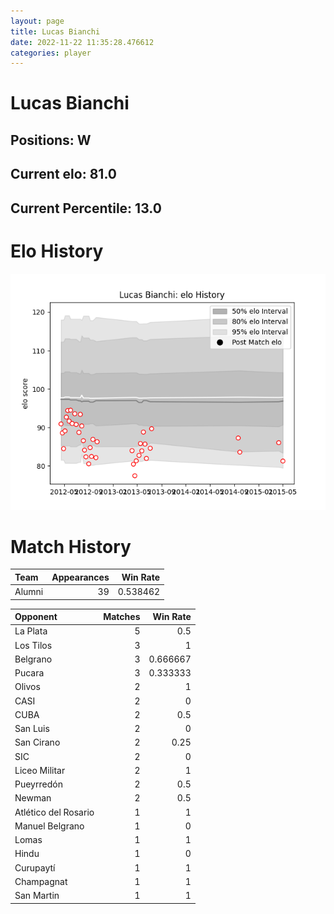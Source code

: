 ```yaml
---  
layout: page  
title: Lucas Bianchi  
date: 2022-11-22 11:35:28.476612  
categories: player  
---
```

# Lucas Bianchi

## Positions: W

## Current elo: 81.0

## Current Percentile: 13.0

# Elo History


![elo history](history_LucasBianchi.png)
# Match History


| Team   |   Appearances |   Win Rate |
|:-------|--------------:|-----------:|
| Alumni |            39 |   0.538462 |

| Opponent             |   Matches |   Win Rate |
|:---------------------|----------:|-----------:|
| La Plata             |         5 |   0.5      |
| Los Tilos            |         3 |   1        |
| Belgrano             |         3 |   0.666667 |
| Pucara               |         3 |   0.333333 |
| Olivos               |         2 |   1        |
| CASI                 |         2 |   0        |
| CUBA                 |         2 |   0.5      |
| San Luis             |         2 |   0        |
| San Cirano           |         2 |   0.25     |
| SIC                  |         2 |   0        |
| Liceo Militar        |         2 |   1        |
| Pueyrredón           |         2 |   0.5      |
| Newman               |         2 |   0.5      |
| Atlético del Rosario |         1 |   1        |
| Manuel Belgrano      |         1 |   0        |
| Lomas                |         1 |   1        |
| Hindu                |         1 |   0        |
| Curupaytí            |         1 |   1        |
| Champagnat           |         1 |   1        |
| San Martin           |         1 |   1        |